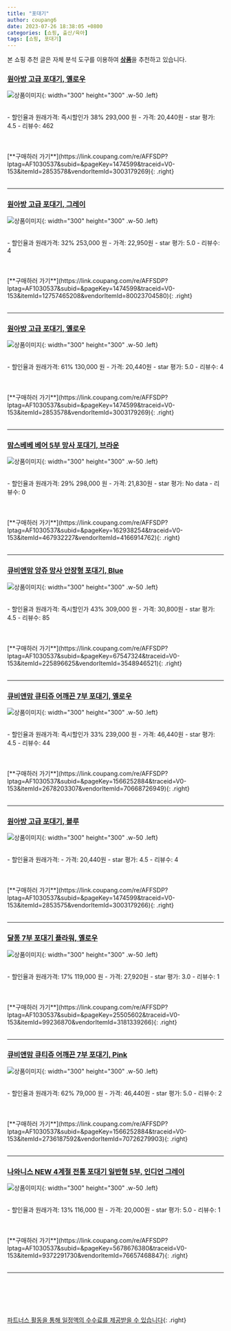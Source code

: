 ```yaml
---
title: "포대기"
author: coupang6
date: 2023-07-26 18:38:05 +0800
categories: [쇼핑, 출산/육아]
tags: [쇼핑, 포대기]
---
```


본 쇼핑 추천 글은 자체 분석 도구를 이용하여 [**상품**](https://link.coupang.com/a/bao1ui)을 추천하고 있습니다.

### [원아방 고급 포대기, 옐로우](https://link.coupang.com/re/AFFSDP?lptag=AF1030537&subid=&pageKey=1474599&traceid=V0-153&itemId=2853578&vendorItemId=3003179269)

![상품이미지](https://thumbnail10.coupangcdn.com/thumbnails/remote/230x230ex/image/product/image/vendoritem/2016/03/28/3003179269/ec5ada08-fdfa-48ec-9185-81e0be86ff80.jpg){: width="300" height="300" .w-50 .left}


<br>
- 할인율과 원래가격: 즉시할인가 38%  293,000   원
- 가격: 20,440원
- star 평가: 4.5
- 리뷰수: 462
<br>
<br>
<br>
<br>
[**구매하러 가기**](https://link.coupang.com/re/AFFSDP?lptag=AF1030537&subid=&pageKey=1474599&traceid=V0-153&itemId=2853578&vendorItemId=3003179269){: .right}
<br>
<br>

---

### [원아방 고급 포대기, 그레이](https://link.coupang.com/re/AFFSDP?lptag=AF1030537&subid=&pageKey=1474599&traceid=V0-153&itemId=12757465208&vendorItemId=80023704580)

![상품이미지](https://thumbnail9.coupangcdn.com/thumbnails/remote/230x230ex/image/retail/images/2021/12/30/17/8/74b91fff-62ca-443c-9924-78df603a2015.jpg){: width="300" height="300" .w-50 .left}


<br>
- 할인율과 원래가격: 32%  253,000   원
- 가격: 22,950원
- star 평가: 5.0
- 리뷰수: 4
<br>
<br>
<br>
<br>
[**구매하러 가기**](https://link.coupang.com/re/AFFSDP?lptag=AF1030537&subid=&pageKey=1474599&traceid=V0-153&itemId=12757465208&vendorItemId=80023704580){: .right}
<br>
<br>

---

### [원아방 고급 포대기, 옐로우](https://link.coupang.com/re/AFFSDP?lptag=AF1030537&subid=&pageKey=1474599&traceid=V0-153&itemId=2853578&vendorItemId=3003179269)

![상품이미지](https://thumbnail10.coupangcdn.com/thumbnails/remote/230x230ex/image/product/image/vendoritem/2016/03/28/3003179269/ec5ada08-fdfa-48ec-9185-81e0be86ff80.jpg){: width="300" height="300" .w-50 .left}


<br>
- 할인율과 원래가격: 61%  130,000   원
- 가격: 20,440원
- star 평가: 5.0
- 리뷰수: 4
<br>
<br>
<br>
<br>
[**구매하러 가기**](https://link.coupang.com/re/AFFSDP?lptag=AF1030537&subid=&pageKey=1474599&traceid=V0-153&itemId=2853578&vendorItemId=3003179269){: .right}
<br>
<br>

---

### [맘스베베 베어 5부 망사 포대기, 브라운](https://link.coupang.com/re/AFFSDP?lptag=AF1030537&subid=&pageKey=162938254&traceid=V0-153&itemId=467932227&vendorItemId=4166914762)

![상품이미지](https://thumbnail6.coupangcdn.com/thumbnails/remote/230x230ex/image/retail/images/2018/11/30/11/7/91e9c6f4-2a0b-445e-9434-503c085c0be5.jpg){: width="300" height="300" .w-50 .left}


<br>
- 할인율과 원래가격: 29%  298,000   원
- 가격: 21,830원
- star 평가: No data
- 리뷰수: 0
<br>
<br>
<br>
<br>
[**구매하러 가기**](https://link.coupang.com/re/AFFSDP?lptag=AF1030537&subid=&pageKey=162938254&traceid=V0-153&itemId=467932227&vendorItemId=4166914762){: .right}
<br>
<br>

---

### [큐비앤맘 앙쥬 망사 안장형 포대기, Blue](https://link.coupang.com/re/AFFSDP?lptag=AF1030537&subid=&pageKey=67547324&traceid=V0-153&itemId=225896625&vendorItemId=3548946521)

![상품이미지](https://thumbnail6.coupangcdn.com/thumbnails/remote/230x230ex/image/product/image/vendoritem/2018/02/28/3548946521/1c141496-e31b-4784-adc5-3f413fcfb6d8.jpg){: width="300" height="300" .w-50 .left}


<br>
- 할인율과 원래가격: 즉시할인가 43%  309,000   원
- 가격: 30,800원
- star 평가: 4.5
- 리뷰수: 85
<br>
<br>
<br>
<br>
[**구매하러 가기**](https://link.coupang.com/re/AFFSDP?lptag=AF1030537&subid=&pageKey=67547324&traceid=V0-153&itemId=225896625&vendorItemId=3548946521){: .right}
<br>
<br>

---

### [큐비앤맘 큐티쥬 어깨끈 7부 포대기, 옐로우](https://link.coupang.com/re/AFFSDP?lptag=AF1030537&subid=&pageKey=1566252884&traceid=V0-153&itemId=2678203307&vendorItemId=70668726949)

![상품이미지](https://thumbnail9.coupangcdn.com/thumbnails/remote/230x230ex/image/retail/images/2020/05/11/14/0/9654ee39-7397-4a9c-891e-5482baee633a.jpg){: width="300" height="300" .w-50 .left}


<br>
- 할인율과 원래가격: 즉시할인가 33%  239,000   원
- 가격: 46,440원
- star 평가: 4.5
- 리뷰수: 44
<br>
<br>
<br>
<br>
[**구매하러 가기**](https://link.coupang.com/re/AFFSDP?lptag=AF1030537&subid=&pageKey=1566252884&traceid=V0-153&itemId=2678203307&vendorItemId=70668726949){: .right}
<br>
<br>

---

### [원아방 고급 포대기, 블루](https://link.coupang.com/re/AFFSDP?lptag=AF1030537&subid=&pageKey=1474599&traceid=V0-153&itemId=2853575&vendorItemId=3003179266)

![상품이미지](https://thumbnail7.coupangcdn.com/thumbnails/remote/230x230ex/image/product/image/vendoritem/2019/03/06/3003179266/d51776d2-8e2a-408c-ae41-294870eeff10.jpg){: width="300" height="300" .w-50 .left}


<br>
- 할인율과 원래가격: 
- 가격: 20,440원
- star 평가: 4.5
- 리뷰수: 4
<br>
<br>
<br>
<br>
[**구매하러 가기**](https://link.coupang.com/re/AFFSDP?lptag=AF1030537&subid=&pageKey=1474599&traceid=V0-153&itemId=2853575&vendorItemId=3003179266){: .right}
<br>
<br>

---

### [달퐁 7부 포대기 플라워, 옐로우](https://link.coupang.com/re/AFFSDP?lptag=AF1030537&subid=&pageKey=25505602&traceid=V0-153&itemId=99236870&vendorItemId=3181339266)

![상품이미지](https://thumbnail6.coupangcdn.com/thumbnails/remote/230x230ex/image/retail/images/2017/06/30/18/1/7e7b9b4f-8475-43ed-bc27-d5ad3faf1a27.jpg){: width="300" height="300" .w-50 .left}


<br>
- 할인율과 원래가격: 17%  119,000   원
- 가격: 27,920원
- star 평가: 3.0
- 리뷰수: 1
<br>
<br>
<br>
<br>
[**구매하러 가기**](https://link.coupang.com/re/AFFSDP?lptag=AF1030537&subid=&pageKey=25505602&traceid=V0-153&itemId=99236870&vendorItemId=3181339266){: .right}
<br>
<br>

---

### [큐비앤맘 큐티쥬 어깨끈 7부 포대기, Pink](https://link.coupang.com/re/AFFSDP?lptag=AF1030537&subid=&pageKey=1566252884&traceid=V0-153&itemId=2736187592&vendorItemId=70726279903)

![상품이미지](https://thumbnail10.coupangcdn.com/thumbnails/remote/230x230ex/image/retail/images/2020/05/20/14/0/0c7d48f2-bbcc-4aa5-bdf8-26f9e8ecd456.jpg){: width="300" height="300" .w-50 .left}


<br>
- 할인율과 원래가격: 62%  79,000   원
- 가격: 46,440원
- star 평가: 5.0
- 리뷰수: 2
<br>
<br>
<br>
<br>
[**구매하러 가기**](https://link.coupang.com/re/AFFSDP?lptag=AF1030537&subid=&pageKey=1566252884&traceid=V0-153&itemId=2736187592&vendorItemId=70726279903){: .right}
<br>
<br>

---

### [나와니스 NEW 4계절 전통 포대기 일반형 5부, 인디언 그레이](https://link.coupang.com/re/AFFSDP?lptag=AF1030537&subid=&pageKey=5678676380&traceid=V0-153&itemId=9372291730&vendorItemId=76657468847)

![상품이미지](https://thumbnail6.coupangcdn.com/thumbnails/remote/230x230ex/image/retail/images/2021/06/15/14/0/cc2623f7-ea7e-407c-aa74-dc2f3327f99c.jpg){: width="300" height="300" .w-50 .left}


<br>
- 할인율과 원래가격: 13%  116,000   원
- 가격: 20,000원
- star 평가: 5.0
- 리뷰수: 1
<br>
<br>
<br>
<br>
[**구매하러 가기**](https://link.coupang.com/re/AFFSDP?lptag=AF1030537&subid=&pageKey=5678676380&traceid=V0-153&itemId=9372291730&vendorItemId=76657468847){: .right}
<br>
<br>

---
<br><br><br><br><br> [파트너스 활동을 통해 일정액의 수수료를 제공받을 수 있습니다](https://link.coupang.com/a/bao1ui){: .right}